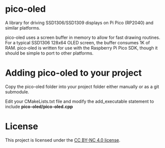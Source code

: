 # pico-oled
A library for driving SSD1306/SSD1309 displays on Pi Pico (RP2040) and similar platforms.

pico-oled uses a screen buffer in memory to allow for fast drawing routines. For a typical SSD1306 128x64 OLED screen, the buffer consumes 1K of RAM. pico-oled is written for use with the Raspberry Pi Pico SDK, though it should be simple to port to other platforms.


# Adding pico-oled to your project
Copy the pico-oled folder into your project folder either manually or as a git submodule. 

Edit your CMakeLists.txt file and modify the add_executable statement to include __pico-oled/pico-oled.cpp__


# License
This project is licensed under the [CC BY-NC 4.0 license](https://creativecommons.org/licenses/by-nc/4.0/).

